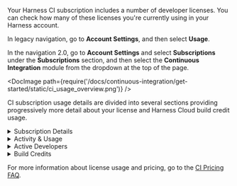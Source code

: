 Your Harness CI subscription includes a number of developer licenses. You can check how many of these licenses you're currently using in your Harness account.

In legacy navigation, go to **Account Settings**, and then select **Usage**.

In the navigation 2.0, go to **Account Settings** and select **Subscriptions** under the **Subscriptions** section, and then select the **Continuous Integration** module from the dropdown at the top of the page.

<!-- ![](/docs/continuous-integration/get-started/static/ci_usage_overview.png) -->

<DocImage path={require('/docs/continuous-integration/get-started/static/ci_usage_overview.png')} />

CI subscription usage details are divided into several sections providing progressively more detail about your license and Harness Cloud build credit usage.

<details>
<summary>Subscription Details</summary>

This section includes the following details:

* Account name
* Plan type
* Number of developer licenses
* Subscription expiration date

<!-- ![](/docs/continuous-integration/get-started/static/ci_usage_subscr_details.png) -->

<DocImage path={require('/docs/continuous-integration/get-started/static/ci_usage_subscr_details.png')} />

</details>

<details>
<summary>Activity & Usage</summary>

This section shows the number of current active developers against the total number of licenses, as well as your Harness Cloud build credit usage.

Under the [Developer 360 subscription model](/docs/platform/get-started/subscriptions-licenses/subscriptions), all users with permission to access Harness CI module are considered CI Developers and consume a license.

Subscription models that don't follow the Developer 360 model count active developers as active codebase committers observed in the builds managed by Harness CI over the last 30 days.

<!-- ![](/docs/continuous-integration/get-started/static/ci_usage_plansummary_onetile.png) -->

<DocImage path={require('/docs/continuous-integration/get-started/static/ci_usage_plansummary_onetile.png')} />

The **Available Credits** tile shows your Harness Cloud build credit balance, expiration, and consumption. For details about Harness Build credit calculations, go to [Harness Cloud billing and build credits](/docs/continuous-integration/get-started/ci-subscription-mgmt.md#harness-cloud-billing-and-build-credits)

<!-- ![](/docs/continuous-integration/get-started/static/ci_usage_plansummary.png) -->

<DocImage path={require('/docs/continuous-integration/get-started/static/ci_usage_plansummary.png')} width="30%" height="30%" />

</details>

<details>
<summary>Active Developers</summary>

In this section, you can drill down into license usage data for active developers. Use the filters to explore the data on these tabs.

The **Breakdown** tab shows a breakdown of license usage.

<!-- ![](/docs/continuous-integration/get-started/static/ci_usage_devs_breakdown.png) -->

<DocImage path={require('/docs/continuous-integration/get-started/static/ci_usage_devs_breakdown.png')} />

The **Trend** tab shows license usage trends over time, including:

* Peak license usage in the current month.
* Total license limit for your subscription.
* Over use.

<!-- ![](/docs/continuous-integration/get-started/static/ci_usage_dev_trend.png) -->

<DocImage path={require('/docs/continuous-integration/get-started/static/ci_usage_dev_trend.png')} />

:::info Over use

Over use indicates when the number of active developers exceeded the number of licenses for your plan.<!-- While occasional, minor over use may be permitted, this privilege is not unlimited. --> Chronic over use indicates that you need to raise the number of developer licenses on your account.

:::

</details>

<details>
<summary>Build Credits</summary>

In this section, you can drill down into Harness Cloud build credit usage data, including:

* **Available Credits:** Current balance of credits remaining to use.
* **Used Credits:** Credits consumed during the active credit period.
   * The active credit period is the time between the **Start Date** and **Expiry Date** for your oldest unexpired credits.
   * For free accounts, the credit balance resets at the end of every calendar month. Your **Start Date** is the first of the month. Your **Expiry Date** is the end of the month.
   * If you purchased additional credits that haven't yet expired, the **Start Date** for **Used Credits** is the date that you purchased the additional credits, and the active credit period covers the lifetime of your purchased credits. For example, if you purchase credits in January that last for six months, **Used Credits** tracks credit usage from January through July, when your purchased credits expire. Therefore, **Used Credits** would include both your monthly free credits and additional purchased credits.
* **Next Expiry Date:** The next upcoming credit expiration date.
* **Start Date:** The date on which a block of credits were applied to your account.
* **Expiry Date:** The date on which a block of credits expires.
* **Entitlement:** The number of credits allotted to your account on a particular **Start Date**.
   * All plans receive 2000 free credits each month.
   * If you have a paid plan, you can see information about both free and paid credits.

<!-- ![](/docs/continuous-integration/get-started/static/ci_usage_build_credits.png) -->

<DocImage path={require('/docs/continuous-integration/get-started/static/ci_usage_build_credits.png')} />

These statistics update when builds finish running. It doesn't reflect usage of builds in progress.

</details>

For more information about license usage and pricing, go to the [CI Pricing FAQ](https://www.harness.io/pricing?module=ci#:~:text=an%20Add%2Don-,Pricing%20FAQ,-How%20is%20Harness).

